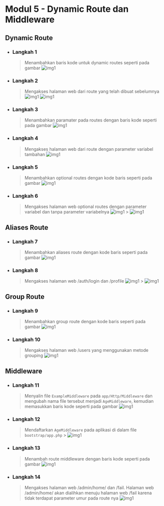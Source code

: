 # Modul 5 - Dynamic Route dan Middleware

## Dynamic Route

- ### Langkah 1

  > Menambahkan baris kode untuk dynamic routes seperti pada gambar
  > ![img1](1-1.png)

- ### Langkah 2

  > Mengakses halaman web dari route yang telah dibuat sebelumnya
  > ![img1](1-2.png) 
  > ![img1](1-3.png)

- ### Langkah 3

  > Menambahkan paramater pada routes dengan baris kode seperti pada gambar
  > ![img1](2-1.png)

- ### Langkah 4

  > Mengakses halaman web dari route dengan parameter variabel tambahan
  > ![img1](2-2.png)

- ### Langkah 5

  > Menambahkan optional routes dengan kode baris seperti pada gambar
  > ![img1](3-1.png)

- ### Langkah 6

  > Mengakses halaman web optional routes dengan parameter variabel dan tanpa parameter variabelnya
  > ![img1](3-2.png) > ![img1](3-3.png)

## Aliases Route

- ### Langkah 7

  > Menambahkan aliases route dengan kode baris seperti pada gambar
  > ![img1](4-1.png)

- ### Langkah 8

  > Mengakses halaman web /auth/login dan /profile
  > ![img1](4-3.png) > ![img1](4-4.png)

## Group Route

- ### Langkah 9

  > Menambahkan group route dengan kode baris seperti pada gambar
  > ![img1](5-1.png)

- ### Langkah 10

  > Mengakses halaman web /users yang menggunakan metode grouping
  > ![img1](5-2.png)

## Middleware

- ### Langkah 11

  > Menyalin file `ExampleMiddleware` pada `app/Http/Middleware` dan mengubah nama file tersebut menjadi `AgeMiddleware`, kemudian memasukkan baris kode seperti pada gambar
  > ![img1](6-1.png)

- ### Langkah 12

  > Mendaftarkan `AgeMiddleware` pada aplikasi di dalam file `bootstrap/app.php` > ![img1](6-2.png)

- ### Langkah 13

  > Menambah route middleware dengan baris kode seperti pada gambar
  > ![img1](6-3.png)

- ### Langkah 14

  > Mengakses halaman web /admin/home/ dan /fail. Halaman web /admin/home/ akan dialihkan menuju halaman web /fail karena tidak terdapat parameter umur pada route nya
  > ![img1](6-4.png)
